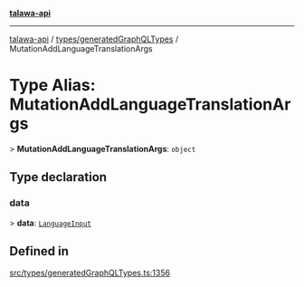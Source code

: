 [**talawa-api**](../../../README.md)

***

[talawa-api](../../../modules.md) / [types/generatedGraphQLTypes](../README.md) / MutationAddLanguageTranslationArgs

# Type Alias: MutationAddLanguageTranslationArgs

\> **MutationAddLanguageTranslationArgs**: `object`

## Type declaration

### data

\> **data**: [`LanguageInput`](LanguageInput.md)

## Defined in

[src/types/generatedGraphQLTypes.ts:1356](https://github.com/PalisadoesFoundation/talawa-api/blob/832d310bae30bd8cb45fb1b44f62dd776dccc52f/src/types/generatedGraphQLTypes.ts#L1356)
